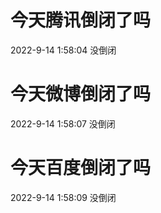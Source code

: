 # 今天腾讯倒闭了吗

2022-9-14 1:58:04 没倒闭

# 今天微博倒闭了吗

2022-9-14 1:58:07 没倒闭

# 今天百度倒闭了吗

2022-9-14 1:58:09 没倒闭

